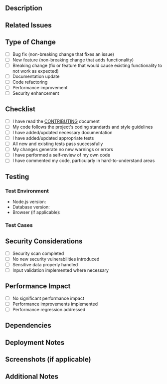 <!-- 
Addresses requirement: Development Workflow Standardization
Location: Technical Specification/Development & Deployment/CI/CD Pipeline
Description: Ensures that all pull requests follow a standardized format, improving code review efficiency and collaboration.
-->

## Description
<!-- Provide a detailed description of the changes introduced in this pull request -->


## Related Issues
<!-- Reference any related issues using the GitHub issue linking syntax, e.g., "Fixes #123" or "Relates to #456" -->


## Type of Change
<!-- Mark the appropriate option with an 'x' -->
- [ ] Bug fix (non-breaking change that fixes an issue)
- [ ] New feature (non-breaking change that adds functionality)
- [ ] Breaking change (fix or feature that would cause existing functionality to not work as expected)
- [ ] Documentation update
- [ ] Code refactoring
- [ ] Performance improvement
- [ ] Security enhancement

## Checklist
<!-- Mark completed items with an 'x' -->
- [ ] I have read the [CONTRIBUTING](../CONTRIBUTING.md) document
- [ ] My code follows the project's coding standards and style guidelines
- [ ] I have added/updated necessary documentation
- [ ] I have added/updated appropriate tests
- [ ] All new and existing tests pass successfully
- [ ] My changes generate no new warnings or errors
- [ ] I have performed a self-review of my own code
- [ ] I have commented my code, particularly in hard-to-understand areas

## Testing
<!-- Describe the tests you ran to verify your changes -->
### Test Environment
- Node.js version:
- Database version:
- Browser (if applicable):

### Test Cases
<!-- List the test cases you've added or modified -->


## Security Considerations
<!-- Describe any security implications of your changes -->
- [ ] Security scan completed
- [ ] No new security vulnerabilities introduced
- [ ] Sensitive data properly handled
- [ ] Input validation implemented where necessary

## Performance Impact
<!-- Describe any performance implications of your changes -->
- [ ] No significant performance impact
- [ ] Performance improvements implemented
- [ ] Performance regression addressed

## Dependencies
<!-- List any new dependencies introduced or existing ones modified -->


## Deployment Notes
<!-- Provide any necessary deployment instructions or considerations -->


## Screenshots (if applicable)
<!-- Add screenshots to help explain your changes -->


## Additional Notes
<!-- Add any additional information that would be helpful for reviewers -->